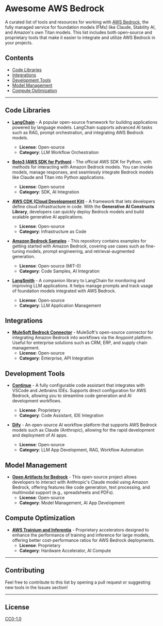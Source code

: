 # Awesome AWS Bedrock

A curated list of tools and resources for working with [AWS Bedrock](https://aws.amazon.com/bedrock), the fully managed service for foundation models (FMs) like Claude, Stability AI, and Amazon's own Titan models. This list includes both open-source and proprietary tools that make it easier to integrate and utilize AWS Bedrock in your projects.

## Contents
- [Code Libraries](#code-libraries)
- [Integrations](#integrations)
- [Development Tools](#development-tools)
- [Model Management](#model-management)
- [Compute Optimization](#compute-optimization)

---

## Code Libraries

- **[LangChain](https://github.com/hwchase17/langchain)** - A popular open-source framework for building applications powered by language models. LangChain supports advanced AI tasks such as RAG, prompt orchestration, and integrating AWS Bedrock models.  
  - **License**: Open-source  
  - **Category**: LLM Workflow Orchestration

- **[Boto3 (AWS SDK for Python)](https://boto3.amazonaws.com/v1/documentation/api/latest/reference/services/bedrock.html)** - The official AWS SDK for Python, with methods for interacting with Amazon Bedrock models. You can invoke models, manage responses, and seamlessly integrate Bedrock models like Claude and Titan into Python applications.  
  - **License**: Open-source  
  - **Category**: SDK, AI Integration

- **[AWS CDK (Cloud Development Kit)](https://github.com/aws/aws-cdk)** - A framework that lets developers define cloud infrastructure in code. With the **Generative AI Constructs Library**, developers can quickly deploy Bedrock models and build scalable generative AI applications.  
  - **License**: Open-source  
  - **Category**: Infrastructure as Code

- **[Amazon Bedrock Samples](https://github.com/aws-samples/amazon-bedrock-samples)** - This repository contains examples for getting started with Amazon Bedrock, covering use cases such as fine-tuning models, prompt engineering, and retrieval-augmented generation.  
  - **License**: Open-source (MIT-0)  
  - **Category**: Code Samples, AI Integration

- **[LangSmith](https://github.com/langchain-ai/langsmith)** - A companion library to LangChain for monitoring and improving LLM applications. It helps manage prompts and track usage of foundation models integrated with AWS Bedrock.  
  - **License**: Open-source  
  - **Category**: LLM Application Management

## Integrations

- **[MuleSoft Bedrock Connector](https://aws.amazon.com/blogs/apn/announcing-mulesofts-open-source-connector-for-amazon-bedrock/)** - MuleSoft's open-source connector for integrating Amazon Bedrock into workflows via the Anypoint platform. Useful for enterprise solutions such as CRM, ERP, and supply chain management.  
  - **License**: Open-source  
  - **Category**: Enterprise, API Integration

## Development Tools

- **[Continue](https://continue.dev)** - A fully configurable code assistant that integrates with VSCode and Jetbrains IDEs. Supports direct configuration for AWS Bedrock, allowing you to streamline code generation and AI development workflows.  
  - **License**: Proprietary  
  - **Category**: Code Assistant, IDE Integration

- **[Dify](https://github.com/wl4g-ai/dify-with-enhanced)** - An open-source AI workflow platform that supports AWS Bedrock models such as Claude (Anthropic), allowing for the rapid development and deployment of AI apps.  
  - **License**: Open-source  
  - **Category**: LLM App Development, RAG, Workflow Automation

## Model Management

- **[Open Artifacts for Bedrock](https://github.com/aws-samples/open_artifacts_for_bedrock)** - This open-source project allows developers to interact with Anthropic's Claude model using Amazon Bedrock, offering features like code generation, text processing, and multimodal support (e.g., spreadsheets and PDFs).  
  - **License**: Open-source  
  - **Category**: Model Management, AI App Development

## Compute Optimization

- **[AWS Trainium and Inferentia](https://www.amazon.science/latest-news/amazon-bedrock-offers-access-to-multiple-generative-ai-models)** - Proprietary accelerators designed to enhance the performance of training and inference for large models, offering better cost-performance ratios for AWS Bedrock deployments.  
  - **License**: Proprietary  
  - **Category**: Hardware Accelerator, AI Compute

---

## Contributing

Feel free to contribute to this list by opening a pull request or suggesting new tools in the Issues section!

---

## License

[CC0-1.0](LICENSE)
